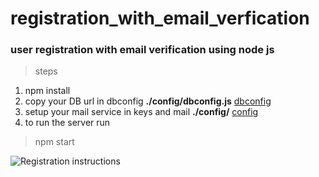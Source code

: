 # registration_with_email_verfication

### user registration with email verification using node js

> steps

1. npm install
2. copy your DB url in dbconfig **./config/dbconfig.js** [dbconfig](https://github.com/Arihantjain1/registration_with_email_verification/blob/master/config/dbconfig.js)
3. setup your mail service in keys and mail **./config/** [config](https://github.com/Arihantjain1/registration_with_email_verification/blob/master/config)
4. to run the server run
> npm start

![Registration instructions](https://github.com/Arihantjain1/registration_with_email_verification/blob/master/test/register.png)
